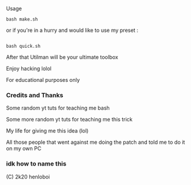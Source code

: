 Usage

```
bash make.sh 
```

or if you're in a hurry and would like to use my preset : 

```

bash quick.sh 

```

After that Utilman will be your ultimate toolbox

Enjoy hacking lolol

For educational purposes only

### Credits and Thanks

Some random yt tuts for teaching me bash

Some more random yt tuts for teaching me this trick

My life for giving me this idea (lol)

All those people that went against me doing the patch and told me to do it on my own PC

### idk how to name this

(C) 2k20 henloboi
